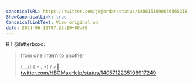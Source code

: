 ```yaml
---
canonicalURL: https://twitter.com/jmjordan/status/1406151090836365318
ShowCanonicalLink: true
CanonicalLinkText: View original on
date: 2021-06-19T07:25:19+00:00
---
```

RT @letterboxd:
> from one intern to another
> 
> {\__/}
> ( • . •)
> / &gt;💐 [twitter.com/HBOMaxHelp/status/1405712235108917249](https://twitter.com/HBOMaxHelp/status/1405712235108917249)